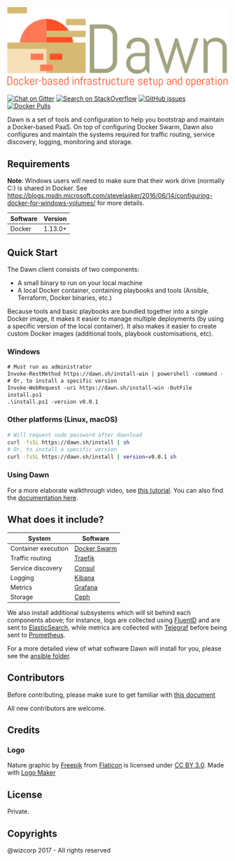 ![Logo](./logo.png)

[![Chat on Gitter](https://img.shields.io/gitter/room/nwjs/nw.js.svg?style=flat-square)](https://gitter.im/Wizcorp/Dawn)
[![Search on StackOverflow](https://img.shields.io/stackexchange/stackoverflow/t/dawn.svg?style=flat-square)](https://stackoverflow.com/questions/tagged/dawn)
[![GitHub issues](https://img.shields.io/github/issues/Wizcorp/Dawn.svg?style=flat-square)](https://github.com/Wizcorp/Dawn)
[![Docker Pulls](https://img.shields.io/docker/pulls/wizcorp/dawn.svg?style=flat-square)](https://hub.docker.com/r/wizcorp/dawn/)

Dawn is a set of tools and configuration to help you bootstrap and maintain
a Docker-based PaaS. On top of configuring Docker Swarm, Dawn also
configures and maintain the systems required for traffic routing, service
discovery, logging, monitoring and storage.

Requirements
------------

**Note**: Windows users will need to make sure that 
their work drive (normally C:) is shared in Docker.
See https://blogs.msdn.microsoft.com/stevelasker/2016/06/14/configuring-docker-for-windows-volumes/
for more details.

|  Software  | Version |
|------------|---------|
| Docker     | 1.13.0+ |

Quick Start
-----------

The Dawn client consists of two components:

  - A small binary to run on your local machine
  - A local Docker container, containing playbooks
    and tools (Ansible, Terraform, Docker binaries, etc.)

Because tools and basic playbooks are bundled together
into a single Docker image, it makes it easier
to manage multiple deployments (by using a specific version of the
local container). It also makes it easier to create custom Docker
images (additional tools, playbook customisations, etc).

### Windows

```posh
# Must run as administrator
Invoke-RestMethod https://dawn.sh/install-win | powershell -command -
# Or, to install a specific version
Invoke-WebRequest -uri https://dawn.sh/install-win -OutFile install.ps1
.\install.ps1 -version v0.0.1
```

### Other platforms (Linux, macOS)

```bash
# Will request sudo password after download
curl -fsSL https://dawn.sh/install | sh
# Or, to install a specific version
curl -fsSL https://dawn.sh/install | version=v0.0.1 sh
```

### Using Dawn

For a more elaborate walkthrough video, see [this tutorial](link-to-asciivideo).
You can also find the [documentation here](./docs-coming-soon).

What does it include?
---------------------

|  System                 | Software                                                        |
|-------------------------|-----------------------------------------------------------------|
| Container execution     | [Docker Swarm](https://www.docker.com/products/docker-swarm)    |
| Traffic routing         | [Traefik](https://traefik.io/)                                  |
| Service discovery       | [Consul](https://www.consul.io/)                                |
| Logging                 | [Kibana](https://www.elastic.co/products/kibana)                |
| Metrics                 | [Grafana](https://grafana.net/)                                 |
| Storage                 | [Ceph](https://ceph.com/)                                       |

We also install additional subsystems which will sit behind each components above;
for instance, logs are collected using [FluentD](http://www.fluentd.org/)
and are sent to [ElasticSearch](https://www.elastic.co/products/elasticsearch),
while metrics are collected with [Telegraf](https://github.com/influxdata/telegraf)
before being sent to [Prometheus](https://prometheus.io/).

For a more detailed view of what software Dawn will install for you, please
see the [ansible folder](./ansible).

Contributors
------------

Before contributing, please make sure to get familiar with [this document](./CONTRIBUTING.md)

All new contributors are welcome.

Credits
-------

### Logo

Nature graphic by <a href="http://www.flaticon.com/authors/freepik">Freepik</a>
from <a href="http://www.flaticon.com/">Flaticon</a> is licensed under
<a href="http://creativecommons.org/licenses/by/3.0/" title="Creative Commons BY 3.0">CC BY 3.0</a>.
Made with <a href="http://logomakr.com" title="Logo Maker">Logo Maker</a>

License
-------

Private.

Copyrights
----------

@wizcorp 2017 - All rights reserved
